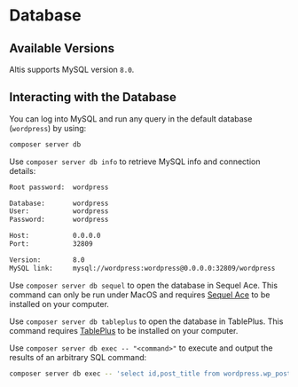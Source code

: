 # Database

## Available Versions

Altis supports MySQL version `8.0`.

## Interacting with the Database

You can log into MySQL and run any query in the default database (`wordpress`) by using:

```sh
composer server db
```

Use `composer server db info` to retrieve MySQL info and connection details:

```sh
Root password:  wordpress

Database:       wordpress
User:           wordpress
Password:       wordpress

Host:           0.0.0.0
Port:           32809

Version:        8.0
MySQL link:     mysql://wordpress:wordpress@0.0.0.0:32809/wordpress
```

Use `composer server db sequel` to open the database in Sequel Ace. This command can only be run under MacOS and
requires [Sequel Ace](https://sequel-ace.com//) to be installed on your computer.

Use `composer server db tableplus` to open the database in TablePlus. This command requires [TablePlus](https://tableplus.com/) to
be installed on your computer.

Use `composer server db exec -- "<command>"` to execute and output the results of an arbitrary SQL command:

```sh
composer server db exec -- 'select id,post_title from wordpress.wp_posts limit 2;'
```
